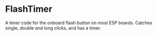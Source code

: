 # FlashTimer
A timer code for the onboard flash button on most ESP boards. Catches single, double and long clicks, and has a timer.
